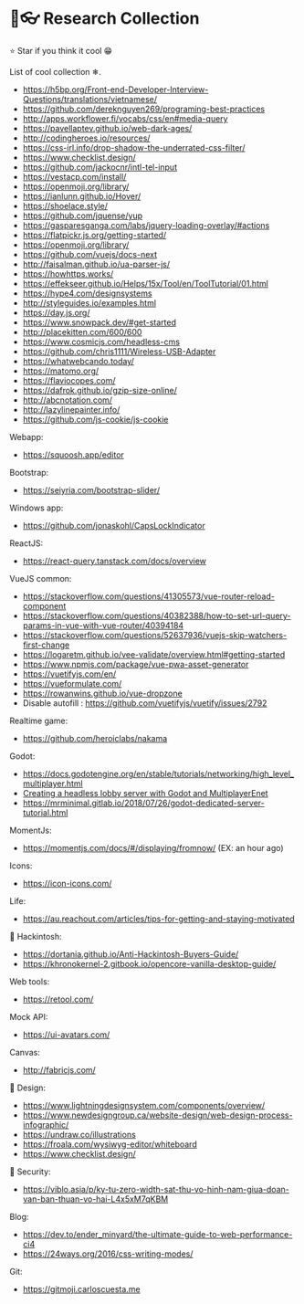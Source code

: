 # 🎉👓 Research Collection

⭐ Star if you think it cool 😁

List of cool collection ❄.
- https://h5bp.org/Front-end-Developer-Interview-Questions/translations/vietnamese/
- https://github.com/dereknguyen269/programing-best-practices
- http://apps.workflower.fi/vocabs/css/en#media-query
- https://pavellaptev.github.io/web-dark-ages/
- http://codingheroes.io/resources/
- https://css-irl.info/drop-shadow-the-underrated-css-filter/
- https://www.checklist.design/
- https://github.com/jackocnr/intl-tel-input
- https://vestacp.com/install/
- https://openmoji.org/library/
- https://ianlunn.github.io/Hover/
- https://shoelace.style/
- https://github.com/jquense/yup
- https://gasparesganga.com/labs/jquery-loading-overlay/#actions
- https://flatpickr.js.org/getting-started/
- https://openmoji.org/library/
- https://github.com/vuejs/docs-next
- http://faisalman.github.io/ua-parser-js/
- https://howhttps.works/
- https://effekseer.github.io/Helps/15x/Tool/en/ToolTutorial/01.html
- https://hype4.com/designsystems
- http://styleguides.io/examples.html
- https://day.js.org/
- https://www.snowpack.dev/#get-started
- http://placekitten.com/600/600
- https://www.cosmicjs.com/headless-cms
- https://github.com/chris1111/Wireless-USB-Adapter
- https://whatwebcando.today/
- https://matomo.org/
- https://flaviocopes.com/
- https://dafrok.github.io/gzip-size-online/
- http://abcnotation.com/
- http://lazylinepainter.info/
- https://github.com/js-cookie/js-cookie

Webapp:
- https://squoosh.app/editor

Bootstrap:
- https://seiyria.com/bootstrap-slider/

Windows app:
- https://github.com/jonaskohl/CapsLockIndicator

ReactJS: 
- https://react-query.tanstack.com/docs/overview

VueJS common:
- https://stackoverflow.com/questions/41305573/vue-router-reload-component
- https://stackoverflow.com/questions/40382388/how-to-set-url-query-params-in-vue-with-vue-router/40394184
- https://stackoverflow.com/questions/52637936/vuejs-skip-watchers-first-change
- https://logaretm.github.io/vee-validate/overview.html#getting-started
- https://www.npmjs.com/package/vue-pwa-asset-generator
- https://vuetifyjs.com/en/
- https://vueformulate.com/
- https://rowanwins.github.io/vue-dropzone
- Disable autofill : https://github.com/vuetifyjs/vuetify/issues/2792

Realtime game:
- https://github.com/heroiclabs/nakama

Godot: 
- https://docs.godotengine.org/en/stable/tutorials/networking/high_level_multiplayer.html
- [Creating a headless lobby server with Godot and MultiplayerEnet](https://www.youtube.com/watch?v=WXrGi6FmQeA)
- https://mrminimal.gitlab.io/2018/07/26/godot-dedicated-server-tutorial.html

MomentJs: 
- https://momentjs.com/docs/#/displaying/fromnow/ (EX: an hour ago)

Icons:
- https://icon-icons.com/

Life:
- https://au.reachout.com/articles/tips-for-getting-and-staying-motivated

🍎 Hackintosh:
- https://dortania.github.io/Anti-Hackintosh-Buyers-Guide/
- https://khronokernel-2.gitbook.io/opencore-vanilla-desktop-guide/

Web tools:
- https://retool.com/

Mock API: 
- https://ui-avatars.com/

Canvas:
- http://fabricjs.com/

🎨 Design: 
- https://www.lightningdesignsystem.com/components/overview/
- https://www.newdesigngroup.ca/website-design/web-design-process-infographic/
- https://undraw.co/illustrations
- https://froala.com/wysiwyg-editor/whiteboard
- https://www.checklist.design/

🚨 Security: 
- https://viblo.asia/p/ky-tu-zero-width-sat-thu-vo-hinh-nam-giua-doan-van-ban-thuan-vo-hai-L4x5xM7qKBM

Blog: 
- https://dev.to/ender_minyard/the-ultimate-guide-to-web-performance-ci4
- https://24ways.org/2016/css-writing-modes/

Git:
- https://gitmoji.carloscuesta.me

